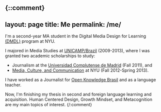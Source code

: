 {::comment}
---
layout: page
title: Me
permalink: /me/
---

I'm a second-year MA student in the Digital Media Design for Learning [(DMDL)](http://steinhardt.nyu.edu/alt/ect/ma/requirements/) program at NYU. 

I majored in Media Studies at [UNICAMP/Brazil](http://www.unicamp.br/unicamp/?language=en) (2009-2013), where I was granted two academic scholarships to study:

* Journalism at the [Universidad Complutense de Madrid](ucm.es) (Fall 2011), and
* [Media, Culture, and Communication](http://steinhardt.nyu.edu/mcc/) at NYU (Fall 2012-Spring 2013).

I have worked as a Journalist for [Open Knowledge Brasil](http://br.okfn.org) and as a language teacher. 

Now, I'm finishing my thesis in second and foreign language learning and acquisition. Human Centered Design, Growth Mindset, and Metacognition are my main topics of interest.
{/:comment}